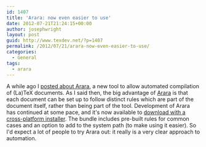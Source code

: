 ```yaml
---
id: 1407
title: 'Arara: now even easier to use'
date: 2012-07-21T21:24:15+00:00
author: josephwright
layout: post
guid: http://www.texdev.net/?p=1407
permalink: /2012/07/21/arara-now-even-easier-to-use/
categories:
  - General
tags:
  - arara
---
```

A while ago I <a title="arara: Making LaTeX files your way" href="http://www.texdev.net/2012/04/24/arara-making-latex-files-your-way/">posted about Arara</a>, a new tool to allow automated compilation of (La)TeX documents. As I said then, the big advantage of <a href="http://cereda.github.com/arara/">Arara</a> is that each document can be set up to follow distinct rules which are part of the document itself, rather than being part of the tool. Development of Arara has continued at some pace, and it's now available to <a href="https://github.com/cereda/arara/downloads">download with a cross-platform installer</a>. The bundle includes pre-built rules for common cases and an option to add to the system path (to make using it easier). So I'd expect a lot of people to try Arara out: it really is a very clear approach to automation.

